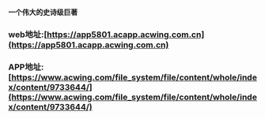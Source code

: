 #### 一个伟大的史诗级巨著

### web地址:[https://app5801.acapp.acwing.com.cn](https://app5801.acapp.acwing.com.cn)

### APP地址:[https://www.acwing.com/file_system/file/content/whole/index/content/9733644/](https://www.acwing.com/file_system/file/content/whole/index/content/9733644/)